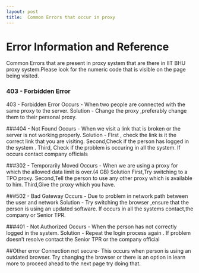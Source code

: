 ```yaml
---
layout: post
title:  Common Errors that occur in proxy
---
```


# Error Information and Reference

Common Errors that are present in proxy system that are there in IIT BHU proxy system.Please look for the numeric code that is visible on the page being visited.
### 403 - Forbidden Error
403 - Forbidden Error
Occurs - When two people are connected with the same proxy to the server.
Solution - Change the proxy ,preferably change them to their personal proxy.

###404 - Not Found
Occurs - When we visit a link that is broken or the server is not working properly.
Solution - FIrst , check the link is it the correct link that you are visiting.
Second,Check if the person has logged in the system .
Third, Check if the problem is occuring in all the system. If occurs contact company officials

###302 - Temporarily Moved
Occurs - When we are using a proxy for which the allowed data limit is over.(4 GB)
Solution First,Try switching to a TPO proxy.
Second,Tell the person to use any other proxy which is available to him.
Third,Give the proxy which you have.


###502 - Bad Gateway 
Occurs - Due to problem in network path between the user and network
Solution - Try switching the browser ,ensure that the person is using an updated software.
If occurs in all the systems contact,the company or Senior TPR.

###401 - Not Authorized
Occurs - When the person has not correctly logged in the system.
Solution - Repeat  the login process again . If problem doesn’t resolve contact the Senior TPR or the company official 


##Other error
Connection not secure- This occurs when person is using an outdated browser. Try changing the browser or there is an option in learn more to proceed ahead to the next page try doing that.


